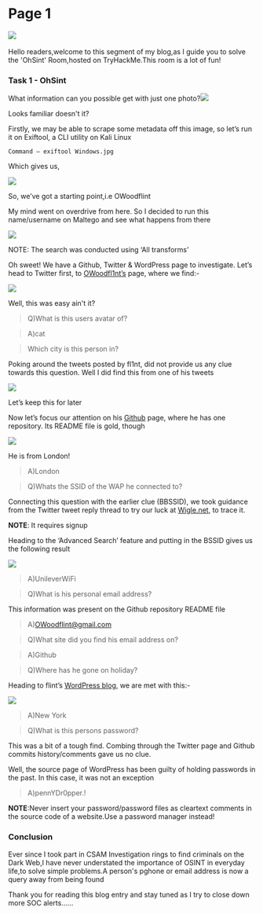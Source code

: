 # Page 1

​![](https://files.gitbook.com/v0/b/gitbook-x-prod.appspot.com/o/spaces%2Fq8Yzn5Spn9wAtMsEuJ0B%2Fuploads%2FcUaQINX6T0bgaIYQPNz2%2F7.png?alt=media\&token=473b6fb3-3746-4b99-80db-c66087d975cc)

​Hello readers,welcome to this segment of my blog,as I guide you to solve the 'OhSint' Room,hosted on TryHackMe.This room is a lot of fun!

### Task 1 - OhSint <a href="#task-1-ohsint" id="task-1-ohsint"></a>

What information can you possible get with just one photo?​![](https://files.gitbook.com/v0/b/gitbook-x-prod.appspot.com/o/spaces%2Fq8Yzn5Spn9wAtMsEuJ0B%2Fuploads%2FiR4O0rSfGdhTQL6kT7fB%2F1.png?alt=media\&token=10d4b42e-4566-4b6a-97bc-bcdf9ae12a84)

​Looks familiar doesn't it?

Firstly, we may be able to scrape some metadata off this image, so let’s run it on Exiftool, a CLI utility on Kali Linux

`Command — exiftool Windows.jpg`

Which gives us,

![](https://cdn-images-1.medium.com/max/1000/1\*247Fa6UnwesLjE\_\_FXmEkA.png)

So, we’ve got a starting point,i.e OWoodflint

My mind went on overdrive from here. So I decided to run this name/username on Maltego and see what happens from there

![](https://cdn-images-1.medium.com/max/1000/1\*FaciZcaEC7OsdaR9jiwvYQ.png)

NOTE: The search was conducted using ‘All transforms’

Oh sweet! We have a Github, Twitter & WordPress page to investigate. Let’s head to Twitter first, to [OWoodfl1nt’s](https://twitter.com/owoodflint?lang=en) page, where we find:-

![](https://cdn-images-1.medium.com/max/1000/1\*dzz19\_A2L-mofA0q5elU2Q.png)

Well, this was easy ain't it?

> Q)What is this users avatar of?

> A)cat

> Which city is this person in?

Poking around the tweets posted by fl1nt, did not provide us any clue towards this question. Well I did find this from one of his tweets

![](https://cdn-images-1.medium.com/max/1000/1\*iULMVV-quL7vDgv6ugw4NQ.png)

Let’s keep this for later

Now let’s focus our attention on his [Github](https://github.com/OWoodfl1nt) page, where he has one repository. Its README file is gold, though

![](https://cdn-images-1.medium.com/max/1000/1\*FfIZeY1mMwjltl32FOY2Mw.png)

He is from London!

> A)London

> Q)Whats the SSID of the WAP he connected to?

Connecting this question with the earlier clue (BBSSID), we took guidance from the Twitter tweet reply thread to try our luck at [Wigle.net](https://wigle.net), to trace it.

**NOTE**: It requires signup

Heading to the ‘Advanced Search’ feature and putting in the BSSID gives us the following result

![](https://cdn-images-1.medium.com/max/1000/1\*CDd1qUdcwoZKwmj5phhlQQ.png)

> A)UnileverWiFi

> Q)What is his personal email address?

This information was present on the Github repository README file

> A)[OWoodflint@gmail.com](mailto:OWoodflint@gmail.com)

> Q)What site did you find his email address on?

> A)Github

> Q)Where has he gone on holiday?

Heading to flint’s [WordPress blog](https://oliverwoodflint.wordpress.com), we are met with this:-

![](https://cdn-images-1.medium.com/max/1000/1\*GnC3PZPUvkFW6yxrDd2How.png)

> A)New York

> Q)What is this persons password?

This was a bit of a tough find. Combing through the Twitter page and Github commits history/comments gave us no clue.

Well, the source page of WordPress has been guilty of holding passwords in the past. In this case, it was not an exception

> A)pennYDr0pper.!

**NOTE**:Never insert your password/password files as cleartext comments in the source code of a website.Use a password manager instead!

### Conclusion

Ever since I took part in CSAM Investigation rings to find criminals on the Dark Web,I have never understated the importance of OSINT in everyday life,to solve simple problems.A person's pghone or email address is now a query away from being found

Thank you for reading this blog entry and stay tuned as I try to close down more SOC alerts……
